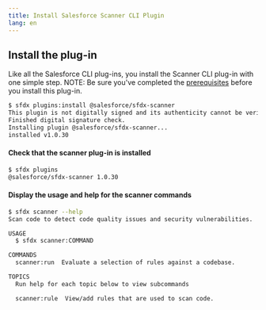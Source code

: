 ```yaml
---
title: Install Salesforce Scanner CLI Plugin
lang: en
---
```


## Install the plug-in

Like all the Salesforce CLI plug-ins, you install the Scanner CLI plug-in with one simple step. NOTE: Be sure you've completed the [prerequisites](prerequisites.md) before you install this plug-in.


```bash
$ sfdx plugins:install @salesforce/sfdx-scanner
This plugin is not digitally signed and its authenticity cannot be verified. Continue installation y/n?: y
Finished digital signature check.
Installing plugin @salesforce/sfdx-scanner...
installed v1.0.30 
```

#### Check that the scanner plug-in is installed
```bash
$ sfdx plugins
@salesforce/sfdx-scanner 1.0.30
```

#### Display the usage and help for the scanner commands
```bash
$ sfdx scanner --help
Scan code to detect code quality issues and security vulnerabilities.

USAGE
  $ sfdx scanner:COMMAND

COMMANDS
  scanner:run  Evaluate a selection of rules against a codebase.

TOPICS
  Run help for each topic below to view subcommands

  scanner:rule  View/add rules that are used to scan code.

```

